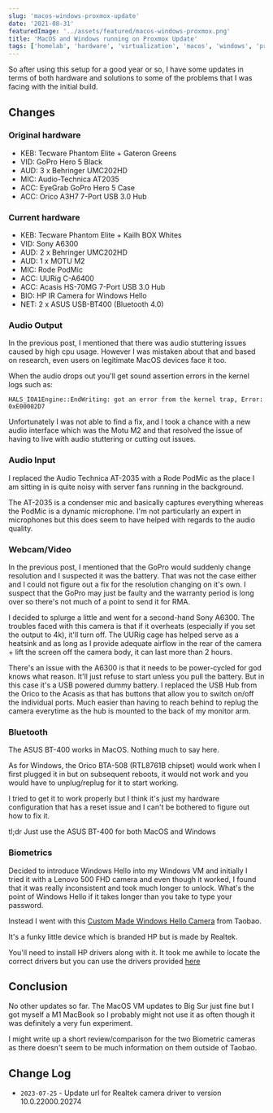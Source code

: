 ```yaml
---
slug: 'macos-windows-proxmox-update'
date: '2021-08-31'
featuredImage: '../assets/featured/macos-windows-proxmox.png'
title: 'MacOS and Windows running on Proxmox Update'
tags: ['homelab', 'hardware', 'virtualization', 'macos', 'windows', 'proxmox']
---
```


So after using this setup for a good year or so, I have some updates in terms of both hardware and solutions to some of the problems that I was facing with the initial build.

## Changes

### Original hardware

- KEB: Tecware Phantom Elite + Gateron Greens
- VID: GoPro Hero 5 Black
- AUD: 3 x Behringer UMC202HD
- MIC: Audio-Technica AT2035
- ACC: EyeGrab GoPro Hero 5 Case
- ACC: Orico A3H7 7-Port USB 3.0 Hub

### Current hardware

- KEB: Tecware Phantom Elite + Kailh BOX Whites
- VID: Sony A6300
- AUD: 2 x Behringer UMC202HD
- AUD: 1 x MOTU M2
- MIC: Rode PodMic
- ACC: UURig C-A6400
- ACC: Acasis HS-70MG 7-Port USB 3.0 Hub
- BIO: HP IR Camera for Windows Hello
- NET: 2 x ASUS USB-BT400 (Bluetooth 4.0)

### Audio Output

In the previous post, I mentioned that there was audio stuttering issues caused by high cpu usage. However I was mistaken about that and based on research, even users on legitimate MacOS devices face it too.

When the audio drops out you'll get sound assertion errors in the kernel logs such as:

```bash:title=terminal
HALS_IOA1Engine::EndWriting: got an error from the kernel trap, Error: 0xE00002D7
```

Unfortunately I was not able to find a fix, and I took a chance with a new audio interface which was the Motu M2 and that resolved the issue of having to live with audio stuttering or cutting out issues.

### Audio Input

I replaced the Audio Technica AT-2035 with a Rode PodMic as the place I am sitting in is quite noisy with server fans running in the background.

The AT-2035 is a condenser mic and basically captures everything whereas the PodMic is a dynamic microphone. I'm not particularly an expert in microphones but this does seem to have helped with regards to the audio quality.

### Webcam/Video

In the previous post, I mentioned that the GoPro would suddenly change resolution and I suspected it was the battery. That was not the case either and I could not figure out a fix for the resolution changing on it's own. I suspect that the GoPro may just be faulty and the warranty period is long over so there's not much of a point to send it for RMA.

I decided to splurge a little and went for a second-hand Sony A6300. The troubles faced with this camera is that if it overheats (especially if you set the output to 4k), it'll turn off. The UURig cage has helped serve as a heatsink and as long as I provide adequate airflow in the rear of the camera + lift the screen off the camera body, it can last more than 2 hours.

There's an issue with the A6300 is that it needs to be power-cycled for god knows what reason. It'll just refuse to start unless you pull the battery. But in this case it's a USB powered dummy battery. I replaced the USB Hub from the Orico to the Acasis as that has buttons that allow you to switch on/off the individual ports. Much easier than having to reach behind to replug the camera everytime as the hub is mounted to the back of my monitor arm.

### Bluetooth

The ASUS BT-400 works in MacOS. Nothing much to say here.

As for Windows, the Orico BTA-508 (RTL8761B chipset) would work when I first plugged it in but on subsequent reboots, it would not work and you would have to unplug/replug for it to start working.

I tried to get it to work properly but I think it's just my hardware configuration that has a reset issue and I can't be bothered to figure out how to fix it.

tl;dr Just use the ASUS BT-400 for both MacOS and Windows

### Biometrics

Decided to introduce Windows Hello into my Windows VM and initially I tried it with a Lenovo 500 FHD camera and even though it worked, I found that it was really inconsistent and took much longer to unlock. What's the point of Windows Hello if it takes longer than you take to type your password.

Instead I went with this [Custom Made Windows Hello Camera](https://item.taobao.com/item.htm?spm=a1z09.2.0.0.48822e8dvwHcLs&id=636857842321) from Taobao.

It's a funky little device which is branded HP but is made by Realtek.

You'll need to install HP drivers along with it. It took me awhile to locate the correct drivers but you can use the drivers provided [here](https://www.station-drivers.com/index.php/en-us/component/remository/Drivers/Realtek/Camera/Realtek-Camera-Drivers-Version-10.0.22000.20274/lang,en-us/)

## Conclusion

No other updates so far. The MacOS VM updates to Big Sur just fine but I got myself a M1 MacBook so I probably might not use it as often though it was definitely a very fun experiment.

I might write up a short review/comparison for the two Biometric cameras as there doesn't seem to be much information on them outside of Taobao.

## Change Log

- `2023-07-25` - Update url for Realtek camera driver to version 10.0.22000.20274
